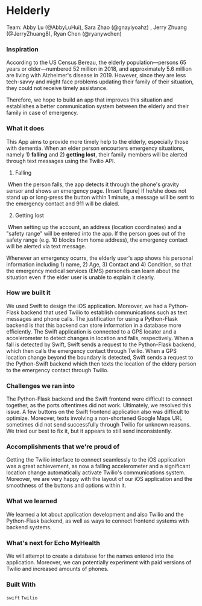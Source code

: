 # Helderly

Team: Abby Lu (@AbbyLuHui), Sara Zhao (@gnayiyoahz) , Jerry Zhuang (@JerryZhuang8), Ryan Chen (@ryanywchen)

### Inspiration

According to the US Census Bereau, the elderly population—persons 65 years or older—numbered 52 million in 2018, and approximately 5.6 million are living with Alzheimer's disease in 2019. However, since they are less tech-savvy and might face problems updating their family of their situation, they could not receive timely assistance. 

Therefore, we hope to build an app that improves this situation and establishes a better communication system between the elderly and their family in case of emergency.

### What it does

This App aims to provide more timely help to the elderly, especially those with dementia. When an elder person encourters emergency situations, namely 1) **falling** and 2) **getting lost**, their family members will be alerted through text messages using the Twilio API.

1) Falling

​	When the person falls, the app detects it through the phone's gravity sensor and shows an emergency page. [Insert figure] If he/she does not stand up or long-press the button within 1 minute, a message will be sent to the emergency contact and 911 will be dialed. 

2) Getting lost

​	When setting up the account, an address (location coordinates) and a "safety range" will be entered into the app. If the person goes out of the safety range (e.g. 10 blocks from home address), the emergency contact will be alerted via text message.

Whenever an emergency ocurrs, the elderly user's app shows his personal information including 1) name, 2) Age, 3) Contact and 4) Condition, so that the emergency medical services (EMS) personels can learn about the situation even if the elder user is unable to explain it clearly.





### How we built it
We used Swift to design the iOS application. Moreover, we had a Python-Flask backend that used Twilio to establish communications such as text messages and phone calls. The justification for using a Python-Flask backend is that this backend can store information in a database more efficiently. The Swift application is connected to a GPS locator and a accelerometer to detect changes in location and falls, respectively. When a fall is detected by Swift, Swift sends a request to the Python-Flask backend, which then calls the emergency contact through Twilio. When a GPS location change beyond the boundary is detected, Swift sends a request to the Python-Swift backend which then texts the location of the eldery person to the emergency contact through Twilio. 


### Challenges we ran into
The Python-Flask backend and the Swift frontend were difficult to connect together, as the ports oftentimes did not work. Ultimately, we resolved this issue. A few buttons on the Swift frontend application also was difficult to optimize. Moreover, texts involving a non-shortened Google Maps URL sometimes did not send successfully through Twilio for unknown reasons. We tried our best to fix it, but it appears to still send inconsistently. 


### Accomplishments that we're proud of
Getting the Twilio interface to connect seamlessly to the iOS application was a great achievement, as now a falling accelerometer and a significant location change automatically activate Twilio's communications system. Moreover, we are very happy with the layout of our iOS application and the smoothness of the buttons and options within it. 


### What we learned
We learned a lot about application development and also Twilio and the Python-Flask backend, as well as ways to connect frontend systems with backend systems. 


### What's next for Echo MyHealth
We will attempt to create a database for the names entered into the application. Moreover, we can potentially experiment with paid versions of Twilio and increased amounts of phones. 


### Built With

`swift` `Twilio`
